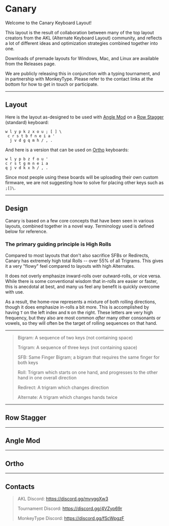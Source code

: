 # Canary

Welcome to the Canary Keyboard Layout!

This layout is the result of collaboration between many of the top layout creators from the AKL (Alternate Keyboard Layout) community, and reflects a lot of different ideas and optimization strategies combined together into one.

Downloads of premade layouts for Windows, Mac, and Linux are available from the Releases page.

We are publicly releasing this in conjunction with a typing tournament, and in partnership with MonkeyType. Please refer to the contact links at the bottom for how to get in touch or participate.

---

## Layout

Here is the layout as-designed to be used with [Angle Mod](#angle-mod) on a [Row Stagger](#row-stagger) (standard) keyboard:

```
w l y p k z x o u ; [ ] \
 c r s t b f n e i a '
  j v d g q m h / , .
```

And here is a version that can be used on [Ortho](#ortho) keyboards:

```
w l y p b z f o u '
c r s t g m n e i a
q j v d k x h / , .
```

Since most people using these boards will be uploading their own custom firmware, we are not suggesting how to solve for placing other keys such as `;[]\`.

---

## Design

Canary is based on a few core concepts that have been seen in various layouts, combined together in a novel way. Terminology used is defined below for reference.

### The primary guiding principle is **High Rolls**

Compared to most layouts that don't also sacrifice SFBs or Redirects, Canary has extremely high total Rolls -- over 55% of all Trigrams. This gives it a very "flowy" feel compared to layouts with high Alternates.

It does not overly emphasize inward-rolls over outward-rolls, or vice versa. While there is some conventional wisdom that in-rolls are easier or faster, this is anecdotal at best, and many us feel any benefit is quickly overcome with use.

As a result, the home-row represents a mixture of both rolling directions, though it does emphasize in-rolls a bit more. This is accomplished by having `T` on the left index and `N` on the right. These letters are very high frequency, but they also are most common *after* many other consonants or vowels, so they will often be the target of rolling sequences on that hand.




---

> Bigram: A sequence of two keys (not containing space)
>
> Trigram: A sequence of three keys (not containing space)
>
> SFB: Same Finger Bigram; a bigram that requires the same finger for both keys
>
> Roll: Trigram which starts on one hand, and progresses to the other hand in one overall direction
>
> Redirect: A trigram which changes direction
>
> Alternate: A trigram which changes hands twice


---

## Row Stagger

---

## Angle Mod

---

## Ortho

---

## Contacts

> AKL Discord: https://discord.gg/mvyggXw3
>
> Tournament Discord: https://discord.gg/4VZyp69r
>
> MonkeyType Discord: https://discord.gg/fScWpgzF
